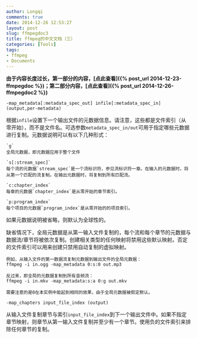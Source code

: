 ```yaml
---
author: Longqi
comments: true
date: 2014-12-26 12:53:27
layout: post
slug: ffmpegdoc3
title: ffmpeg的中文文档（三）
categories: [Tools]
tags:
- ffmpeg
- Documents
---
```

**由于内容长度过长，第一部分的内容，[点此查看]({% post_url 2014-12-23-ffmpegdoc %})；第二部分内容，[点此查看]({% post_url 2014-12-26-ffmpegdoc2 %})**

`-map_metadata[:metadata_spec_out] infile[:metadata_spec_in] (output,per-metadata)`

根据`infile`设置下一个输出文件的元数据信息。请注意，这些都是文件索引（从零开始），而不是文件名。可选参数`metadata_spec_in/out`可用于指定哪些元数据进行复制。元数据说明可以有以下几种形式：

	`g`
	全局元数据，即元数据应用于整个文件

	`s[:stream_spec]`
	每个流的元数据`stream_spec`是一个流标识符，参见流标识符一章。在输入的元数据时，将从第一个匹配的流复制。在输出元数据时，将复制到所有匹配流。

	`c:chapter_index`
	每章的元数据`chapter_index`是从零开始的章节索引。

	`p:program_index`
	每个项目的元数据`program_index`是从零开始的的项目索引。

如果元数据说明被省略，则默认为全球性的。

缺省情况下，全局元数据是从第一输入文件复制的，每个流和每个章节的元数据与数据流/章节将被依次复制。创建相关类型的任何映射将禁用这些默认映射。否定的文件索引可以用来创建只禁用自动复制的虚拟映射。

	例如，从输入文件的第一数据流复制元数据到输出文件的全局元数据：
	ffmpeg -i in.ogg -map_metadata 0:s:0 out.mp3

	反过来，即全局的元数据复制到所有音频流：
	ffmpeg -i in.mkv -map_metadata:s:a 0:g out.mkv

	需要注意的是0在本实例中能起到相同的效果，由于全局元数据被假定默认。

`-map_chapters input_file_index (output)`

从输入文件复制章节与索引`input_file_index`到下一个输出文件中。如果不指定章节映射，则章节从第一输入文件复制并至少有一个章节。使用负的文件索引来排除任何章节的复制。
